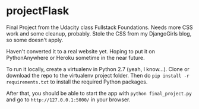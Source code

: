 # projectFlask

Final Project from the Udacity class Fullstack Foundations. Needs more CSS work and some cleanup, probably. Stole the CSS from my DjangoGirls blog, so some doesn't apply. 

Haven't converted it to a real website yet. Hoping to put it on PythonAnywhere
or Heroku sometime in the near future.

To run it locally, create a virtualenv in Python 2.7 (yeah, I know...). Clone or download the repo to the virtualenv project folder. Then do `pip install -r requirements.txt` to install the required Python packages. 

After that, you should be able to start the app with `python final_project.py` and go to `http://127.0.0.1:5000/` in your browser. 

